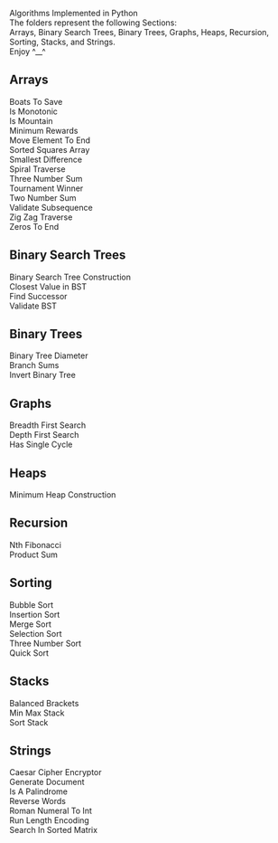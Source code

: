 Algorithms Implemented in Python  
The folders represent the following Sections:  
Arrays, Binary Search Trees, Binary Trees, Graphs, Heaps, Recursion, Sorting, Stacks, and Strings.  
Enjoy ^__^  

## Arrays  
Boats To Save  
Is Monotonic  
Is Mountain  
Minimum Rewards  
Move Element To End  
Sorted Squares Array  
Smallest Difference  
Spiral Traverse  
Three Number Sum  
Tournament Winner  
Two Number Sum  
Validate Subsequence  
Zig Zag Traverse    
Zeros To End  

## Binary Search Trees  
Binary Search Tree Construction  
Closest Value in BST   
Find Successor  
Validate BST  

## Binary Trees  
Binary Tree Diameter  
Branch Sums  
Invert Binary Tree  

## Graphs  
Breadth First Search  
Depth First Search  
Has Single Cycle  

## Heaps  
Minimum Heap Construction  

## Recursion  
Nth Fibonacci  
Product Sum  

## Sorting  
Bubble Sort  
Insertion Sort  
Merge Sort   
Selection Sort  
Three Number Sort  
Quick Sort  

## Stacks  
Balanced Brackets  
Min Max Stack  
Sort Stack  

## Strings  
Caesar Cipher Encryptor  
Generate Document  
Is A Palindrome  
Reverse Words  
Roman Numeral To Int  
Run Length Encoding  
Search In Sorted Matrix  


